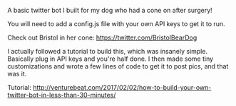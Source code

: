 A basic twitter bot I built for my dog who had a cone on after surgery! 

You will need to add a config.js file with your own API keys to get it to run. 

Check out Bristol in her cone: https://twitter.com/BristolBearDog

I actually followed a tutorial to build this, which was insanely simple. Basically plug in API keys and you're half done. I then made some tiny customizations and wrote a few lines of code to get it to post pics, and that was it. 

Tutorial:
http://venturebeat.com/2017/02/02/how-to-build-your-own-twitter-bot-in-less-than-30-minutes/
